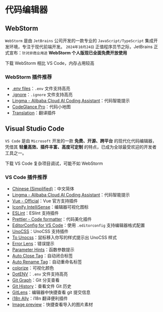 <script setup>
import { NButton, NTag, NFlex } from 'naive-ui'

const open = (url) => window.open(url)
</script>

# 代码编辑器

## WebStorm

`WebStorm` 是由 `JetBrains` 公司开发的一款专业的 `JavaScript/TypeScript` 集成开发环境，专注于现代前端开发。
`2024年10月24日` 正值程序员节之际，JetBrains 正式宣布：`针对非商业用途` **WebStorm 个人版现已全面免费开放使用**

<NFlex align="center">
  <NButton type="primary" @click="open('https://www.jetbrains.com/webstorm/')">下载 WebStorm</NButton>
  <NTag type="warning">
    相比 VS Code，内存占用较高
  </NTag>
</NFlex>

### WebStorm 插件推荐

- [.env files](https://plugins.jetbrains.com/plugin/9525--env-files)：`.env` 文件支持高亮
- [.ignore](https://plugins.jetbrains.com/plugin/7495--ignore)：`.ignore` 文件支持高亮
- [Lingma - Alibaba Cloud AI Coding Assistant](https://plugins.jetbrains.com/plugin/17809-lingma--alibaba-cloud-ai-coding-assistant)：代码智能提示
- [CodeGlance Pro](https://plugins.jetbrains.com/plugin/18824-codeglance-pro)：代码小地图
- [Translation](https://plugins.jetbrains.com/plugin/8579-translation)：翻译插件

## Visual Studio Code

`VS Code` 是由 `Microsoft` 开发的一款 **免费、开源、跨平台** 的现代化代码编辑器，凭借其 **轻量高效、插件丰富、高度可定制** 的特点，已成为全球最受欢迎的开发者工具之一。

<NFlex align="center">
  <NButton type="primary" @click="open('https://code.visualstudio.com/')">下载 VS Code</NButton>
  <NTag type="warning">
    复杂项目调试，可能不如 WebStorm
  </NTag>
</NFlex>

### VS Code 插件推荐

- [Chinese (Simplified)](https://marketplace.visualstudio.com/items?itemName=MS-CEINTL.vscode-language-pack-zh-hans)：中文简体
- [Lingma - Alibaba Cloud AI Coding Assistant](https://marketplace.visualstudio.com/items?itemName=Alibaba-Cloud.tongyi-lingma)：代码智能提示
- [Vue - Official](https://marketplace.visualstudio.com/items?itemName=Vue.volar)：Vue 官方支持插件
- [Iconify IntelliSense](https://marketplace.visualstudio.com/items?itemName=antfu.iconify)：编辑器可视化图标
- [ESLint](https://marketplace.visualstudio.com/items?itemName=dbaeumer.vscode-eslint)：ESlint 支持插件
- [Prettier - Code formatter](https://marketplace.visualstudio.com/items?itemName=esbenp.prettier-vscode)：代码美化插件
- [EditorConfig for VS Code](https://marketplace.visualstudio.com/items?itemName=EditorConfig.EditorConfig)：使用 `.editorconfig` 支持编辑器格式配置
- [UnoCSS](https://marketplace.visualstudio.com/items?itemName=antfu.unocss)：UnoCSS 支持插件
- [To Unocss](https://marketplace.visualstudio.com/items?itemName=simonhe.to-unocss)：鼠标移入你写的样式提示出 UnoCSS 样式
- [Error Lens](https://marketplace.visualstudio.com/items?itemName=usernamehw.errorlens)：错误提示
- [Parameter Hints](https://marketplace.visualstudio.com/items?itemName=DominicVonk.parameter-hints)：函数参数提示
- [Auto Close Tag](https://marketplace.visualstudio.com/items?itemName=formulahendry.auto-close-tag)：自动闭合标签
- [Auto Rename Tag](https://marketplace.visualstudio.com/items?itemName=formulahendry.auto-rename-tag)：自动重命名标签
- [colorize](https://marketplace.visualstudio.com/items?itemName=kamikillerto.vscode-colorize)：可视化颜色
- [DotENV](https://marketplace.visualstudio.com/items?itemName=mikestead.dotenv)：`.env` 文件支持高亮
- [Git Graph](https://marketplace.visualstudio.com/items?itemName=mhutchie.git-graph)：Git 分支查看
- [Git History](https://marketplace.visualstudio.com/items?itemName=donjayamanne.githistory)：查看文件 Git 历史
- [GitLens](https://marketplace.visualstudio.com/items?itemName=eamodio.gitlens)：编辑器中快捷查看 git 提交信息
- [i18n Ally](https://marketplace.visualstudio.com/items?itemName=Lokalise.i18n-ally)：i18n 翻译便利插件
- [Image preview](https://marketplace.visualstudio.com/items?itemName=kisstkondoros.vscode-gutter-preview)：快捷查看导入的图片素材
